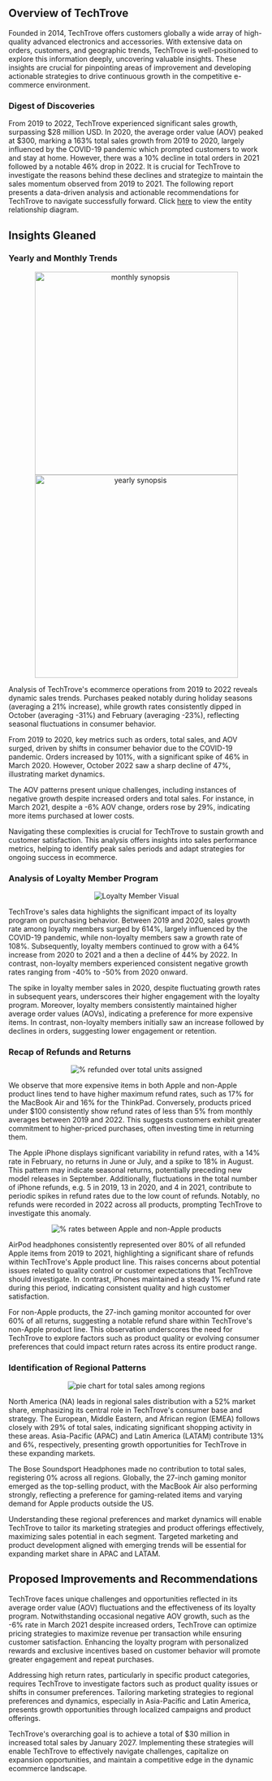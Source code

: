 ## Overview of TechTrove
Founded in 2014, TechTrove offers customers globally a wide array of high-quality advanced electronics and accessories. With extensive data on orders, customers, and geographic trends, TechTrove is well-positioned to explore this information deeply, uncovering valuable insights. These insights are crucial for pinpointing areas of improvement and developing actionable strategies to drive continuous growth in the competitive e-commerce environment.

### Digest of Discoveries

From 2019 to 2022, TechTrove experienced significant sales growth, surpassing $28 million USD. In 2020, the average order value (AOV) peaked at $300, marking a 163% total sales growth from 2019 to 2020, largely influenced by the COVID-19 pandemic which prompted customers to work and stay at home. However, there was a 10% decline in total orders in 2021 followed by a notable 46% drop in 2022. It is crucial for TechTrove to investigate the reasons behind these declines and strategize to maintain the sales momentum observed from 2019 to 2021. The following report presents a data-driven analysis and actionable recommendations for TechTrove to navigate successfully forward. Click [here](images/TechTrove_ERD.png) to view the entity relationship diagram.

## Insights Gleaned

### Yearly and Monthly Trends

<p align="center">
  <img src="images/Monthly_Growth_Rates.png" width="400" alt="monthly synopsis">
  <img src="images/Yearly_Growth_Trends.png" width="400" alt="yearly synopsis">
</p>

Analysis of TechTrove's ecommerce operations from 2019 to 2022 reveals dynamic sales trends. Purchases peaked notably during holiday seasons (averaging a 21% increase), while growth rates consistently dipped in October (averaging -31%) and February (averaging -23%), reflecting seasonal fluctuations in consumer behavior.

From 2019 to 2020, key metrics such as orders, total sales, and AOV surged, driven by shifts in consumer behavior due to the COVID-19 pandemic. Orders increased by 101%, with a significant spike of 46% in March 2020. However, October 2022 saw a sharp decline of 47%, illustrating market dynamics.

The AOV patterns present unique challenges, including instances of negative growth despite increased orders and total sales. For instance, in March 2021, despite a -6% AOV change, orders rose by 29%, indicating more items purchased at lower costs.

Navigating these complexities is crucial for TechTrove to sustain growth and customer satisfaction. This analysis offers insights into sales performance metrics, helping to identify peak sales periods and adapt strategies for ongoing success in ecommerce.

### Analysis of Loyalty Member Program
<p align="center">
  <img src="images/Loyalty_Program_Visual.png" alt="Loyalty Member Visual">
</p>

TechTrove's sales data highlights the significant impact of its loyalty program on purchasing behavior. Between 2019 and 2020, sales growth rate among loyalty members surged by 614%, largely influenced by the COVID-19 pandemic, while non-loyalty members saw a growth rate of 108%. Subsequently, loyalty members continued to grow with a 64% increase from 2020 to 2021 and a then a decline of 44% by 2022. In contrast, non-loyalty members experienced consistent negative growth rates ranging from -40% to -50% from 2020 onward.

The spike in loyalty member sales in 2020, despite fluctuating growth rates in subsequent years, underscores their higher engagement with the loyalty program. Moreover, loyalty members consistently maintained higher average order values (AOVs), indicating a preference for more expensive items. In contrast, non-loyalty members initially saw an increase followed by declines in orders, suggesting lower engagement or retention.

### Recap of Refunds and Returns
<p align="center">
  <img src="images/Refund_Avg.png" alt="% refunded over total units assigned">
</p>

We observe that more expensive items in both Apple and non-Apple product lines tend to have higher maximum refund rates, such as 17% for the MacBook Air and 16% for the ThinkPad. Conversely, products priced under $100 consistently show refund rates of less than 5% from monthly averages between 2019 and 2022. This suggests customers exhibit greater commitment to higher-priced purchases, often investing time in returning them.

The Apple iPhone displays significant variability in refund rates, with a 14% rate in February, no returns in June or July, and a spike to 18% in August. This pattern may indicate seasonal returns, potentially preceding new model releases in September. Additionally, fluctuations in the total number of iPhone refunds, e.g. 5 in 2019, 13 in 2020, and 4 in 2021, contribute to periodic spikes in refund rates due to the low count of refunds. Notably, no refunds were recorded in 2022 across all products, prompting TechTrove to investigate this anomaly.

<p align="center">
  <img src="images/Refund_Proportions.png" alt="% rates between Apple and non-Apple products">
</p>

AirPod headphones consistently represented over 80% of all refunded Apple items from 2019 to 2021, highlighting a significant share of refunds within TechTrove's Apple product line. This raises concerns about potential issues related to quality control or customer expectations that TechTrove should investigate. In contrast, iPhones maintained a steady 1% refund rate during this period, indicating consistent quality and high customer satisfaction.

For non-Apple products, the 27-inch gaming monitor accounted for over 60% of all returns, suggesting a notable refund share within TechTrove's non-Apple product line. This observation underscores the need for TechTrove to explore factors such as product quality or evolving consumer preferences that could impact return rates across its entire product range.

### Identification of Regional Patterns
<p align="center">
  <img src="images/Regional_Pie_Chart.png" alt="pie chart for total sales among regions">
</p>

North America (NA) leads in regional sales distribution with a 52% market share, emphasizing its central role in TechTrove's consumer base and strategy. The European, Middle Eastern, and African region (EMEA) follows closely with 29% of total sales, indicating significant shopping activity in these areas. Asia-Pacific (APAC) and Latin America (LATAM) contribute 13% and 6%, respectively, presenting growth opportunities for TechTrove in these expanding markets.

The Bose Soundsport Headphones made no contribution to total sales, registering 0% across all regions. Globally, the 27-inch gaming monitor emerged as the top-selling product, with the MacBook Air also performing strongly, reflecting a preference for gaming-related items and varying demand for Apple products outside the US.

Understanding these regional preferences and market dynamics will enable TechTrove to tailor its marketing strategies and product offerings effectively, maximizing sales potential in each segment. Targeted marketing and product development aligned with emerging trends will be essential for expanding market share in APAC and LATAM.

## Proposed Improvements and Recommendations 

TechTrove faces unique challenges and opportunities reflected in its average order value (AOV) fluctuations and the effectiveness of its loyalty program. Notwithstanding occasional negative AOV growth, such as the -6% rate in March 2021 despite increased orders, TechTrove can optimize pricing strategies to maximize revenue per transaction while ensuring customer satisfaction. Enhancing the loyalty program with personalized rewards and exclusive incentives based on customer behavior will promote greater engagement and repeat purchases.

Addressing high return rates, particularly in specific product categories, requires TechTrove to investigate factors such as product quality issues or shifts in consumer preferences. Tailoring marketing strategies to regional preferences and dynamics, especially in Asia-Pacific and Latin America, presents growth opportunities through localized campaigns and product offerings.

TechTrove's overarching goal is to achieve a total of $30 million in increased total sales by January 2027. Implementing these strategies will enable TechTrove to effectively navigate challenges, capitalize on expansion opportunities, and maintain a competitive edge in the dynamic ecommerce landscape.

